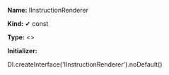 **Name:** IInstructionRenderer

**Kind:** ✔ const

**Type:** <<string>>

**Initializer:**

DI.createInterface<IInstructionRenderer>('IInstructionRenderer').noDefault()

